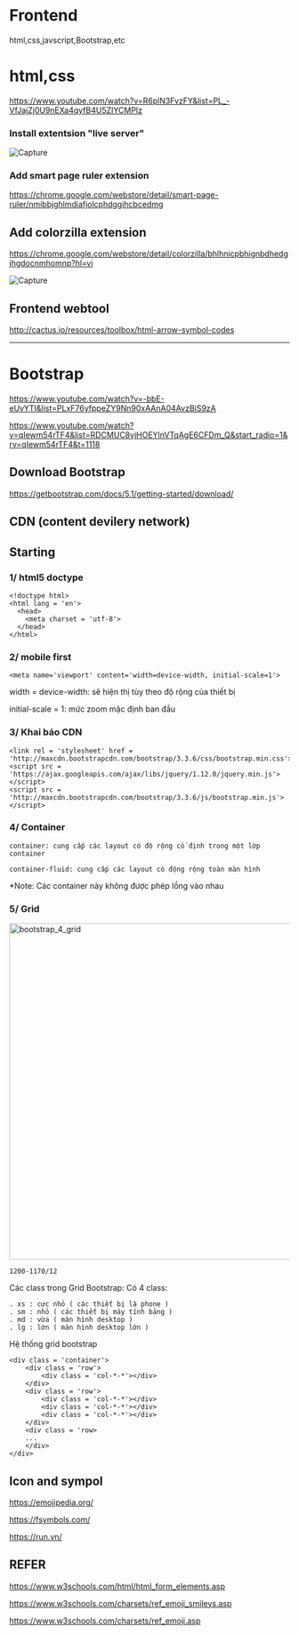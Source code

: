 # Frontend
html,css,javscript,Bootstrap,etc

# html,css

https://www.youtube.com/watch?v=R6plN3FvzFY&list=PL_-VfJajZj0U9nEXa4qyfB4U5ZIYCMPlz

### Install extentsion "live server"

![Capture](https://user-images.githubusercontent.com/73679364/139242953-feafce99-6d65-4d81-8584-475e82dd3189.PNG)
 
### Add smart page ruler extension

https://chrome.google.com/webstore/detail/smart-page-ruler/nmibbjghlmdiafjolcphdggihcbcedmg

## Add colorzilla extension

https://chrome.google.com/webstore/detail/colorzilla/bhlhnicpbhignbdhedgjhgdocnmhomnp?hl=vi

![Capture](https://user-images.githubusercontent.com/73679364/139242665-7e4f4885-f277-40ea-90d4-256867003e12.PNG)

## Frontend webtool

http://cactus.io/resources/toolbox/html-arrow-symbol-codes

_______________________________________________________________________________________________________________________________________________________

# Bootstrap

https://www.youtube.com/watch?v=-bbE-eUvYTI&list=PLxF76yfppeZY9Nn90xAAnA04AvzBiS9zA

https://www.youtube.com/watch?v=qIewm54rTF4&list=RDCMUC8vjHOEYlnVTqAgE6CFDm_Q&start_radio=1&rv=qIewm54rTF4&t=1118

## Download Bootstrap

https://getbootstrap.com/docs/5.1/getting-started/download/

## CDN (content devilery network)

## Starting
### 1/ html5 doctype

    <!doctype html>
    <html lang = 'en'>
      <head>
        <meta charset = 'utf-8'>
      </head>
    </html>

### 2/ mobile first
    
    <meta name='viewport' content='width=device-width, initial-scale=1'>
    
   width = device-width: sẽ hiện thị tùy theo độ rộng của thiết bị
   
   initial-scale = 1: mức zoom mặc định ban đầu
   
### 3/ Khai báo CDN

    <link rel = 'stylesheet' href = 'http://maxcdn.bootstrapcdn.com/bootstrap/3.3.6/css/bootstrap.min.css'>
    <script src = 'https://ajax.googleapis.com/ajax/libs/jquery/1.12.0/jquery.min.js'></script>
    <script src = 'http://maxcdn.bootstrapcdn.com/bootstrap/3.3.6/js/bootstrap.min.js'></script>
    
### 4/ Container
    
    container: cung cấp các layout có độ rộng cố định trong một lớp container
    
    container-fluid: cung cấp các layout có động rộng toàn màn hình
    
   *Note: Các container này không được phép lồng vào nhau
   
### 5/ Grid

<img width="605" alt="bootstrap_4_grid" src="https://user-images.githubusercontent.com/73679364/139051320-8e992b27-7951-471c-88c7-e3d570dbf651.png">

    1200-1170/12
    
Các class trong Grid Bootstrap: Có 4 class:

    . xs : cực nhỏ ( các thiết bị là phone )
    . sm : nhỏ ( các thiết bị máy tính bảng )
    . md : vừa ( màn hình desktop )
    . lg : lớn ( màn hình desktop lớn )
   
Hệ thống grid bootstrap

    <div class = 'container'>
        <div class = 'row'>
            <div class = 'col-*-*'></div>
        </div>
        <div class = 'row'>
            <div class = 'col-*-*'></div>
            <div class = 'col-*-*'></div>
            <div class = 'col-*-*'></div>
        </div>
        <div class = 'row>
        ...
        </div>
    </div>
    
 ## Icon and sympol
 
 https://emojipedia.org/
 
 https://fsymbols.com/
 
 https://run.vn/
 
 ## REFER
 
 https://www.w3schools.com/html/html_form_elements.asp
 
 https://www.w3schools.com/charsets/ref_emoji_smileys.asp
 
 https://www.w3schools.com/charsets/ref_emoji.asp
        
        
